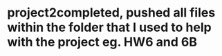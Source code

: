# project2completed, pushed all files within the folder that I used to help with the project eg. HW6 and 6B
